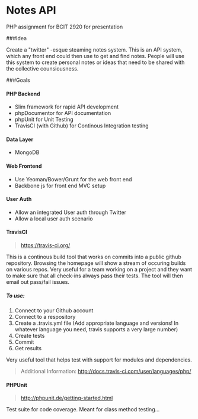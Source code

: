 Notes API
=========

PHP assignment for BCIT 2920 for presentation


###Idea

Create a "twitter" -esque steaming notes system.  This is an API system, which any front end could then use to get and find notes.  People will use this system to create personal notes or ideas that need to be shared with the collective counsiousness.


###Goals

#### PHP Backend
- Slim framework for rapid API development
- phpDocumentor for API documentation
- phpUnit for Unit Testing
- TravisCI (with Github) for Continous Integration testing

#### Data Layer
- MongoDB

#### Web Frontend
- Use Yeoman/Bower/Grunt for the web front end
- Backbone js for front end MVC setup

#### User Auth
- Allow an integrated User auth through Twitter
- Allow a local user auth scenario




#### TravisCI
> https://travis-ci.org/

This is a continous build tool that works on commits into a public github repository.  Browsing the homepage will show a stream of occuring builds on various repos.  Very useful for a team working on a project and they want to make sure that all check-ins always pass their tests.  The tool will then email out pass/fail issues.  

##### To use:
1. Connect to your Github account
2. Connect to a respository
3. Create a .travis.yml file (Add appropriate language and versions!  In whatever language you need, travis supports a very large number)
4. Create tests
5. Commit
6. Get results

Very useful tool that helps test with support for modules and dependencies.
> Additional Information: http://docs.travis-ci.com/user/languages/php/


#### PHPUnit
> http://phpunit.de/getting-started.html

Test suite for code coverage.  Meant for class method testing...
